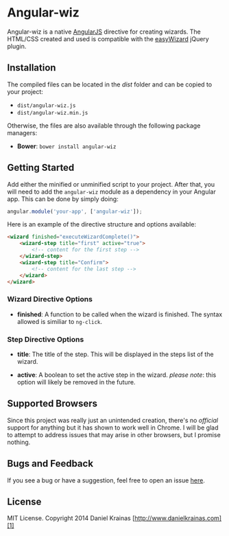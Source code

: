 # Angular-wiz

Angular-wiz is a native [AngularJS][4] directive for creating wizards. The HTML/CSS created and used is compatible with the [easyWizard][3] jQuery plugin.

## Installation

The compiled files can be located in the *dist* folder and can be copied to your project:

- `dist/angular-wiz.js`
- `dist/angular-wiz.min.js`

Otherwise, the files are also available through the following package managers:

- **Bower**: `bower install angular-wiz`

## Getting Started

Add either the minified or unminified script to your project. After that, you will need to add the `angular-wiz` module as a dependency in your Angular app. This can be done by simply doing: 

```js
angular.module('your-app', ['angular-wiz']);
```

Here is an example of the directive structure and options available:

```html
<wizard finished="executeWizardComplete()">
	<wizard-step title="first" active="true">
        <!-- content for the first step -->
    </wizard-step>
    <wizard-step title="Confirm">
        <!-- content for the last step -->
    </wizard>
</wizard>
```

### Wizard Directive Options

- **finished**: A function to be called when the wizard is finished. The syntax allowed is similiar to `ng-click`.

### Step Directive Options

- **title**: The title of the step. This will be displayed in the steps list of the wizard.

- **active**: A boolean to set the active step in the wizard. *please note*: this option will likely be removed in the future.

## Supported Browsers

Since this project was really just an unintended creation, there's no _official_ support for anything but it has shown to work well in Chrome. I will be glad to attempt to address issues that may arise in other browsers, but I promise nothing.

## Bugs and Feedback

If you see a bug or have a suggestion, feel free to open an issue [here][2].

## License

MIT License. Copyright 2014 Daniel Krainas [http://www.danielkrainas.com][1]

[1]: http://www.danielkrainas.com
[2]: https://github.com/danielkrainas/angular-wiz/issues
[3]: https://github.com/st3ph/jquery.easyWizard
[4]: https://angularjs.org